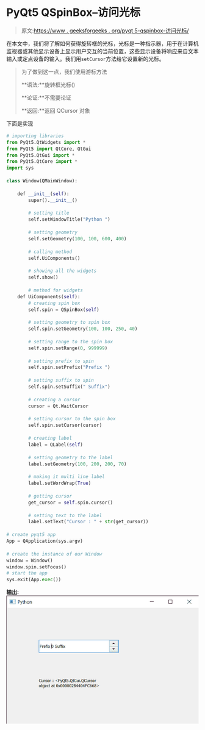 # PyQt5 QSpinBox–访问光标

> 原文:[https://www . geeksforgeeks . org/pyqt 5-qspinbox-访问光标/](https://www.geeksforgeeks.org/pyqt5-qspinbox-accessing-the-cursor/)

在本文中，我们将了解如何获得旋转框的光标，光标是一种指示器，用于在计算机监视器或其他显示设备上显示用户交互的当前位置，这些显示设备将响应来自文本输入或定点设备的输入。我们用`setCursor`方法给它设置新的光标。

> 为了做到这一点，我们使用游标方法
> 
> **语法:**旋转框光标()
> 
> **论证:**不需要论证
> 
> **返回:**返回 QCursor 对象

下面是实现

```py
# importing libraries
from PyQt5.QtWidgets import * 
from PyQt5 import QtCore, QtGui
from PyQt5.QtGui import * 
from PyQt5.QtCore import * 
import sys

class Window(QMainWindow):

    def __init__(self):
        super().__init__()

        # setting title
        self.setWindowTitle("Python ")

        # setting geometry
        self.setGeometry(100, 100, 600, 400)

        # calling method
        self.UiComponents()

        # showing all the widgets
        self.show()

        # method for widgets
    def UiComponents(self):
        # creating spin box
        self.spin = QSpinBox(self)

        # setting geometry to spin box
        self.spin.setGeometry(100, 100, 250, 40)

        # setting range to the spin box
        self.spin.setRange(0, 999999)

        # setting prefix to spin
        self.spin.setPrefix("Prefix ")

        # setting suffix to spin
        self.spin.setSuffix(" Suffix")

        # creating a cursor
        cursor = Qt.WaitCursor

        # setting cursor to the spin box
        self.spin.setCursor(cursor)

        # creating label
        label = QLabel(self)

        # setting geometry to the label
        label.setGeometry(100, 200, 200, 70)

        # making it multi line label
        label.setWordWrap(True)

        # getting cursor
        get_cursor = self.spin.cursor()

        # setting text to the label
        label.setText("Cursor : " + str(get_cursor))

# create pyqt5 app
App = QApplication(sys.argv)

# create the instance of our Window
window = Window()
window.spin.setFocus()
# start the app
sys.exit(App.exec())
```

**输出:**
![](img/fc577372778079401314111d69a2948e.png)